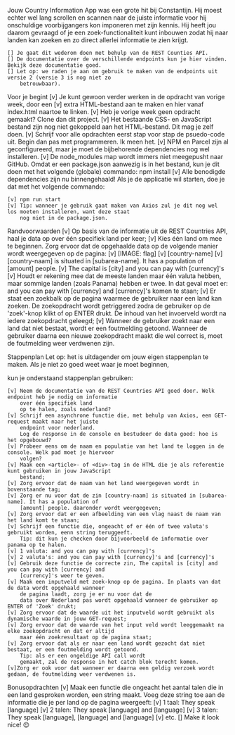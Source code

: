Jouw Country Information App was een grote hit bij Constantijn. Hij moest echter wel lang scrollen en 
scannen naar de juiste informatie voor hij onschuldige voorbijgangers kon imponeren met zijn kennis. 
Hij heeft jou daarom gevraagd of je een zoek-functionaliteit kunt inbouwen zodat hij naar landen kan 
zoeken en zo direct allerlei informatie te zien krijgt.

    [] Je gaat dit wederom doen met behulp van de REST Counties API. 
    [] De documentatie over de verschillende endpoints kun je hier vinden. Bekijk deze documentatie goed. 
    [] Let op: we raden je aan om gebruik te maken van de endpoints uit versie 2 (versie 3 is nog niet zo 
        betrouwbaar).

Voor je begint
    [v] Je kunt gewoon verder werken in de opdracht van vorige week, door een 
    [v] extra HTML-bestand aan te maken en hier vanaf index.html naartoe te linken. 
    [v] Heb je vorige week geen opdracht gemaakt? Clone dan dit project.
    [v] Het bestaande CSS- en JavaScript bestand zijn nog niet gekoppeld aan het HTML-bestand. Dit mag je zelf 
        doen.
    [v] Schrijf voor alle opdrachten eerst stap voor stap de psuedo-code uit. Begin dan pas met programmeren. 
        Ik meen het.
    [v] NPM en Parcel zijn al geconfigureerd, maar je moet de bijbehorende dependencies nog wel installeren. 
    [v] De node_modules map wordt immers niet meegepusht naar GitHub. Omdat er een package.json aanwezig is in 
        het bestand, 
        kun je dit doen met het volgende (globale) commando: npm install
    [v] Alle benodigde dependencies zijn nu binnengehaald! Als je de applicatie wil starten, doe je dat met het
        volgende commando:

    [v] npm run start
    [v] Tip: wanneer je gebruik gaat maken van Axios zul je dit nog wel los moeten installeren, want deze staat
        nog niet in de package.json.

Randvoorwaarden
    [v] Op basis van de informatie uit de REST Countries API, haal je data op over één specifiek land per keer;
    [v] Kies één land om mee te beginnen. Zorg ervoor dat de opgehaalde data op de volgende manier wordt 
        weergegeven op de pagina:
        [v] [IMAGE: flag]
        [v] [country-name]
        [v] [country-naam] is situated in [subarea-name]. It has a population of [amount] people.
        [v] The capital is [city] and you can pay with [currency]'s
    [v] Houdt er rekening mee dat de meeste landen maar één valuta hebben, maar sommige landen (zoals Panama) 
        hebben er twee. 
        In dat geval moet er: and you can pay with [currency] and [currency]'s komen te staan;
    [v] Er staat een zoekbalk op de pagina waarmee de gebruiker naar een land kan zoeken. De zoekopdracht wordt 
        getriggered 
        zodra de gebruiker op de 'zoek'-knop klikt of op ENTER drukt. De inhoud van het invoerveld wordt na 
        iedere zoekopdracht geleegd;
    [v] Wanneer de gebruiker zoekt naar een land dat niet bestaat, wordt er een foutmelding getoond. Wanneer de
        gebruiker daarna een 
        nieuwe zoekopdracht maakt die wel correct is, moet de foutmelding weer verdwenen zijn.

Stappenplan
    Let op: het is uitdagender om jouw eigen stappenplan te maken. Als je niet zo goed weet waar je moet 
        beginnen, 

kun je onderstaand stappenplan gebruiken:

    [v] Neem de documentatie van de REST Countries API goed door. Welk endpoint heb je nodig om informatie 
        over één specifiek land 
        op te halen, zoals nederland?
    [v] Schrijf een asynchrone functie die, met behulp van Axios, een GET-request maakt naar het juiste 
        endpoint voor nederland. 
        Log de response in de console en bestudeer de data goed: hoe is het opgebouwd?
    [v] Probeer eens om de naam en populatie van het land te loggen in de console. Welk pad moet je hiervoor 
        volgen?
    [v] Maak een <article>- of <div>-tag in de HTML die je als referentie kunt gebruiken in jouw JavaScript 
        bestand;
    [v] Zorg ervoor dat de naam van het land weergegeven wordt in bovenstaande tag;
    [v] Zorg er nu voor dat de zin [country-naam] is situated in [subarea-name]. It has a population of 
        [amount] people. daaronder wordt weergegeven;
    [v] Zorg ervoor dat er een afbeelding van een vlag naast de naam van het land komt te staan;
    [v] Schrijf een functie die, ongeacht of er één of twee valuta's gebruikt worden, eenn string teruggeeft. 
        Tip: dit kun je checken door bijvoorbeeld de informatie over panama op te halen.
    [v] 1 valuta: and you can pay with [currency]'s
    [v] 2 valuta's: and you can pay with [currency]'s and [currency]'s
    [v] Gebruik deze functie de correcte zin, The capital is [city] and you can pay with [currency] and 
        [currency]'s weer te geven.
    [v] Maak een inputveld met zoek-knop op de pagina. In plaats van dat de data wordt opgehaald wanneer 
        de pagina laadt, zorg je er nu voor dat de 
        data over Nederland pas wordt opgehaald wanneer de gebruiker op ENTER of 'Zoek' drukt;
    [v] Zorg ervoor dat de waarde uit het inputveld wordt gebruikt als dynamische waarde in jouw GET-request;
    [v] Zorg ervoor dat de waarde van het input veld wordt leeggemaakt na elke zoekopdracht en dat er altijd 
        maar één zoekresultaat op de pagina staat;
    [v] Zorg ervoor dat als er naar een land wordt gezocht dat niet bestaat, er een foutmelding wordt getoond. 
        Tip: als er een ongeldige API call wordt 
        gemaakt, zal de response in het catch blok terecht komen.
    [v]Zorg er ook voor dat wanneer er daarna een geldig verzoek wordt gedaan, de foutmelding weer verdwenen is.

Bonusopdrachten
    [v] Maak een functie die ongeacht het aantal talen die in een land gesproken worden, een string maakt. 
        Voeg deze string toe aan de 
        informatie die je per land op de pagina weergeeft:
    [v] 1 taal: They speak [language]
    [v] 2 talen: They speak [language] and [language]
    [v] 3 talen: They speak [language], [language] and [language]
    [v] etc.
    [] Make it look nice! 😍